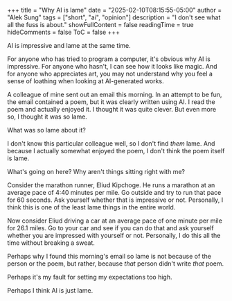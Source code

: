 +++
title = "Why AI is lame"
date = "2025-02-10T08:15:55-05:00"
author = "Alek Sung"
tags = ["short", "ai", "opinion"]
description = "I don't see what all the fuss is about."
showFullContent = false
readingTime = true
hideComments = false
ToC = false
+++

AI is impressive and lame at the same time.

For anyone who has tried to program a computer, it's obvious why AI is impressive. For anyone who hasn't, I can see how it looks like magic. And for anyone who appreciates art, you may not understand why you feel a sense of loathing when looking at AI-generated works.

A colleague of mine sent out an email this morning. In an attempt to be fun, the email contained a poem, but it was clearly written using AI. I read the poem and actually enjoyed it. I thought it was quite clever. But even more so, I thought it was so lame.

What was so lame about it?

I don't know this particular colleague well, so I don't find _them_ lame. And because I actually somewhat enjoyed the poem, I don't think the poem itself is lame.

What's going on here? Why aren't things sitting right with me?

Consider the marathon runner, Eliud Kipchoge. He runs a marathon at an average pace of 4:40 minutes per mile. Go outside and try to run that pace for 60 seconds. Ask yourself whether that is impressive or not. Personally, I think this is one of the least lame things in the entire world.

Now consider Eliud driving a car at an average pace of one minute per mile for 26.1 miles. Go to your car and see if you can do that and ask yourself whether you are impressed with yourself or not. Personally, I do this all the time without breaking a sweat.

Perhaps why I found this morning's email so lame is not because of the person or the poem, but rather, because _that_ person didn't write _that_ poem.

Perhaps it's my fault for setting my expectations too high.

Perhaps I think AI is just lame.
